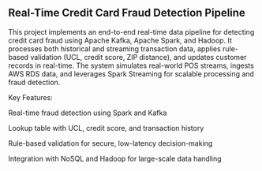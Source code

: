 ## Real-Time Credit Card Fraud Detection Pipeline
This project implements an end-to-end real-time data pipeline for detecting credit card fraud using Apache Kafka, Apache Spark, and Hadoop. It processes both historical and streaming transaction data, applies rule-based validation (UCL, credit score, ZIP distance), and updates customer records in real-time. The system simulates real-world POS streams, ingests AWS RDS data, and leverages Spark Streaming for scalable processing and fraud detection.

Key Features:

Real-time fraud detection using Spark and Kafka

Lookup table with UCL, credit score, and transaction history

Rule-based validation for secure, low-latency decision-making

Integration with NoSQL and Hadoop for large-scale data handling

